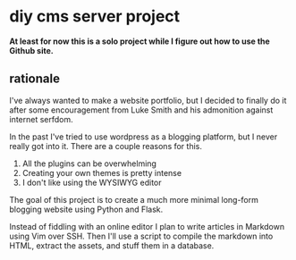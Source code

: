 diy cms server project
======================

**At least for now this is a solo project while I figure out how to use the Github site.**

rationale
---------

I've always wanted to make a website portfolio, but I decided to finally do it
after some encouragement from Luke Smith and his admonition against internet
serfdom.

In the past I've tried to use wordpress as a blogging platform, but I never
really got into it. There are a couple reasons for this.

1. All the plugins can be overwhelming
2. Creating your own themes is pretty intense
3. I don't like using the WYSIWYG editor

The goal of this project is to create a much more minimal long-form blogging
website using Python and Flask.

Instead of fiddling with an online editor I plan to write articles in Markdown
using Vim over SSH. Then I'll use a script to compile the markdown into HTML,
extract the assets, and stuff them in a database.
